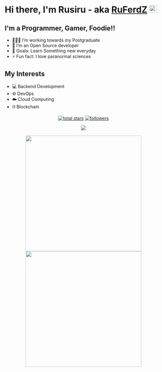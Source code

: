 # Hi there, I'm Rusiru - aka [RuFerdZ]()  <img src="https://user-images.githubusercontent.com/1303154/88677602-1635ba80-d120-11ea-84d8-d263ba5fc3c0.gif" width="24px" height="24px" alt="hi">
<!-- <img src="https://raw.githubusercontent.com/matfantinel/matfantinel/master/waves.svg" width="100%" height="150"> -->


## I'm a Programmer, Gamer, Foodie!!

- 👨🏻‍🎓 I’m working towards my Postgraduate 
- 👯 I’m an Open Source developer
- 🥅 Goals: Learn Something new everyday
- ⚡ Fun fact: I love paranormal sciences

## My Interests 
- 💻 Backend Development 
- ⚙️ DevOps
- ☁️ Cloud Computing
- ⛓️ Blockchain 

<!-- ## My Toys -->

<!-- <div>
<img style="margin-right: 15px;margin-bottom: 10px;" src="https://cdn.svgporn.com/logos/java.svg" width="30px">
<img style="margin-right: 15px;margin-bottom: 10px;" src="https://cdn.svgporn.com/logos/python.svg" width="30px">
<img style="margin-right: 15px;margin-bottom: 10px;" src="https://cdn.svgporn.com/logos/php.svg" width="30px">
<img style="margin-right: 15px;margin-bottom: 10px;" src="https://cdn.svgporn.com/logos/javascript.svg" width="30px">
<img style="margin-right: 15px;margin-bottom: 10px;" src="https://cdn.svgporn.com/logos/swift.svg" width="30px">
<img style="margin-right: 15px;margin-bottom: 10px;" src="https://cdn.svgporn.com/logos/mysql.svg" width="30px">
<img style="margin-right: 15px;margin-bottom: 10px;" src="https://cdn.svgporn.com/logos/postgresql.svg" width="30px">
<img style="margin-right: 15px;margin-bottom: 10px;" src="https://cdn.svgporn.com/logos/aws.svg" width="26px">
<img style="margin-right: 15px;margin-bottom: 10px;" src="https://cdn.svgporn.com/logos/digital-ocean.svg" width="30px">
<img style="margin-right: 15px;margin-bottom: 10px;" src="https://cdn.svgporn.com/logos/docker-icon.svg" width="30px">
<img style="margin-right: 15px;margin-bottom: 10px;" src="https://cdn.svgporn.com/logos/spring-icon.svg" width="30px">
<img style="margin-right: 15px;margin-bottom: 10px;" src="https://cdn.svgporn.com/logos/django.svg" width="30px">
<img style="margin-right: 15px;margin-bottom: 10px;" src="https://cdn.svgporn.com/logos/ethereum.svg" width="25px">
</div> -->


<!-- Social badges section -->
<!-- Badges with custom icons - https://github.com/DenverCoder1/custom-icon-badges -->
<!-- View counter - https://github.com/DenverCoder1/Simple-View-Counter -->
<!-- Star counter - https://github.com/idealclover/GitHub-Star-Counter -->
<p align="center"> 
  <a href="https://github.com/RuFerdZ?tab=repositories&sort=stargazers">
    <img alt="total stars" title="Total stars on GitHub" src="https://custom-icon-badges.herokuapp.com/github/stars/RuFerdZ?color=55960c&style=for-the-badge&labelColor=488207&logo=star"/></a>
  <a href="https://github.com/RuFerdZ?tab=followers">
    <img alt="followers" title="Follow me on Github" src="https://custom-icon-badges.herokuapp.com/github/followers/RuFerdZ?color=236ad3&labelColor=1155ba&style=for-the-badge&logo=person-add&label=Follow&logoColor=white"/></a>
</p>
  
<!-- Charts section -->
<p align="center">
<img src="https://activity-graph.herokuapp.com/graph?username=RuFerdZ&theme=dracula&bg_color=00000000&color=878787&line=4c8ed9&point=00000000&area=true&hide_border=true"><br><br>
  <img width="370px" src="https://github-readme-stats.vercel.app/api?username=RuFerdZ&custom_title=Rusiru+Fernando's+Github+Stats&show_icons=true&hide_border=true&count_private=true&bg_color=00000000&title_color=58a6fe&text_color=878787&icon_color=58a6fe&cache_seconds=1800" />
  <img width="370px" src="https://github-readme-streak-stats.herokuapp.com/?user=RuFerdZ&background=00000000&hide_border=true&stroke=878787&ring=4c8ed9&fire=4c8ed9&currStreakNum=878787&sideNums=878787&currStreakLabel=878787&sideLabels=878787&dates=878787" />
</p>

